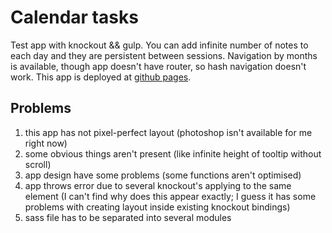 # Calendar tasks
Test app with knockout &amp;&amp; gulp.
You can add infinite number of notes to each day and they are persistent between sessions. Navigation by months is available, though app doesn't have router, so hash navigation doesn't work.
This app is deployed at [github pages](http://bloomca.github.io/calendar-tasks/).

## Problems
1. this app has not pixel-perfect layout (photoshop isn't available for me right now)
2. some obvious things aren't present (like infinite height of tooltip without scroll)
3. app design have some problems (some functions aren't optimised)
4. app throws error due to several knockout's applying to the same element (I can't find why does this appear exactly; I guess it has some problems with creating layout inside existing knockout bindings)
5. sass file has to be separated into several modules
